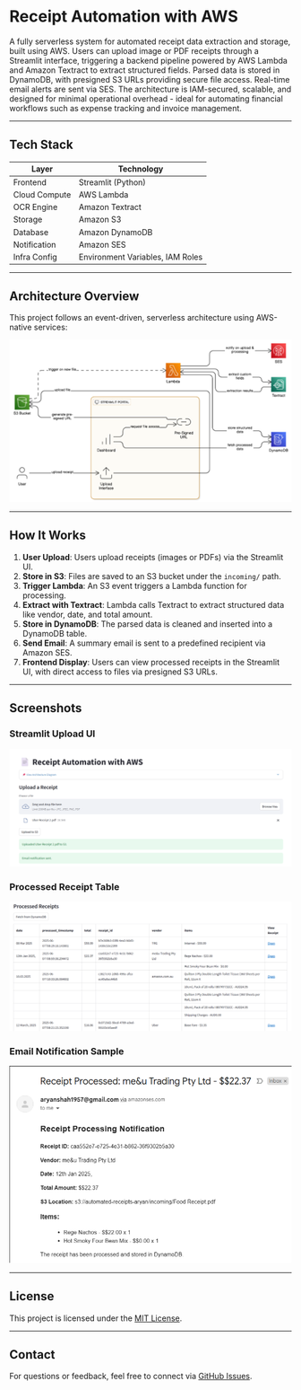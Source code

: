 # Receipt Automation with AWS

A fully serverless system for automated receipt data extraction and storage, built using AWS. Users can upload image or PDF receipts through a Streamlit interface, triggering a backend pipeline powered by AWS Lambda and Amazon Textract to extract structured fields. Parsed data is stored in DynamoDB, with presigned S3 URLs providing secure file access. Real-time email alerts are sent via SES. The architecture is IAM-secured, scalable, and designed for minimal operational overhead - ideal for automating financial workflows such as expense tracking and invoice management.

---

## Tech Stack

| Layer        | Technology              |
|--------------|--------------------------|
| Frontend     | Streamlit (Python)       |
| Cloud Compute| AWS Lambda               |
| OCR Engine   | Amazon Textract          |
| Storage      | Amazon S3                |
| Database     | Amazon DynamoDB          |
| Notification | Amazon SES               |
| Infra Config | Environment Variables, IAM Roles |

---

## Architecture Overview

This project follows an event-driven, serverless architecture using AWS-native services:

![Architecture Diagram](screenshots/architecture.png)

---

## How It Works

1. **User Upload**: Users upload receipts (images or PDFs) via the Streamlit UI.
2. **Store in S3**: Files are saved to an S3 bucket under the `incoming/` path.
3. **Trigger Lambda**: An S3 event triggers a Lambda function for processing.
4. **Extract with Textract**: Lambda calls Textract to extract structured data like vendor, date, and total amount.
5. **Store in DynamoDB**: The parsed data is cleaned and inserted into a DynamoDB table.
6. **Send Email**: A summary email is sent to a predefined recipient via Amazon SES.
7. **Frontend Display**: Users can view processed receipts in the Streamlit UI, with direct access to files via presigned S3 URLs.

---

## Screenshots

### Streamlit Upload UI
![Upload Screenshot](screenshots/upload.png)

### Processed Receipt Table
![Receipt Table](screenshots/receipts_table.png)

### Email Notification Sample
![Email](screenshots/email.png)

---

## License

This project is licensed under the [MIT License](LICENSE).

---

## Contact

For questions or feedback, feel free to connect via [GitHub Issues](https://github.com/AryanShah30/receipt-automation-using-aws/issues).
